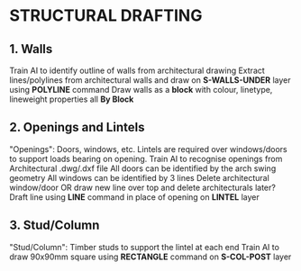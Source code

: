 # STRUCTURAL DRAFTING

## 1. Walls
Train AI to identify outline of walls from architectural drawing
Extract lines/polylines from architectural walls and draw on **S-WALLS-UNDER** layer using **POLYLINE** command
Draw walls as a **block** with colour, linetype, lineweight properties all **By Block**

## 2. Openings and Lintels
"Openings": Doors, windows, etc. Lintels are required over windows/doors to support loads bearing on opening.
Train AI to recognise openings from Architectural .dwg/.dxf file
	All doors can be identified by the arch swing geometry
	All windows can be identified by 3 lines
Delete architectural window/door OR draw new line over top and delete architecturals later?
Draft line using **LINE** command in place of opening on **LINTEL** layer

## 3. Stud/Column
"Stud/Column": Timber studs to support the lintel at each end
Train AI to draw 90x90mm square using **RECTANGLE** command on **S-COL-POST** layer

